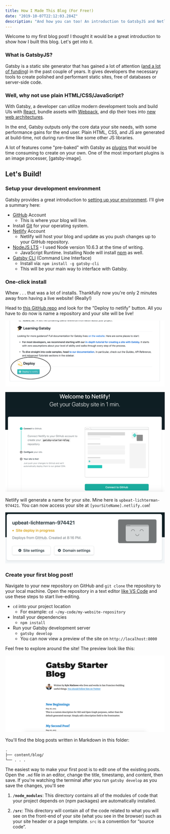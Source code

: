 ```yaml
---
title: How I Made This Blog (For Free!)
date: "2019-10-07T22:12:03.284Z"
description: "And how you can too! An introduction to GatsbyJS and Netlify"
---
```


Welcome to my first blog post! I thought it would be a great introduction
to show how I built this blog. Let's get into it.

### What is GatsbyJS?

Gatsby is a static site generator that has gained a lot of attention
([and a lot of funding](https://www.gatsbyjs.org/blog/2019-09-26-announcing-gatsby-15m-series-a-funding-round/))
in the past couple of years. It gives developers the necessary tools
to create polished and performant static sites, free of databases
or server-side code.

### Well, why not use plain HTML/CSS/JavaScript?

With Gatsby, a developer can utilize modern development tools and build UIs with [React](https://reactjs.org),
bundle assets with [Webpack](https://webpack.js.org), and dip their
toes into [new web architectures](https://jamstack.org).

In the end, Gatsby outputs only the core data your site needs, with some performance gains for the end user.
Plain HTML, CSS, and JS are generated at build-time, not during run-time like some other JS libraries.

A lot of features come "pre-baked" with Gatsby as [plugins](https://www.gatsbyjs.org/plugins/)
that would be time consuming to create on your own. One of the most important plugins is
an image processer, [gatsby-image].

## Let's Build!

### Setup your development environment

Gatsby provides a great introduction to [setting up your environment](https://www.gatsbyjs.org/tutorial/part-zero/).
I'll give a summary here:

- [GitHub](https://github.com/) Account
  - This is where your blog will live.
- Install [Git](https://git-scm.com/downloads) for your operating system.
- [Netlify](https://www.netlify.com) Account
  - Netlify will host your blog and update as you push changes up to your GitHub repository.
- [NodeJS LTS](https://nodejs.org/en/) - I used Node version 10.6.3 at the time of writing.
  - JavaScript Runtime. Installing Node will install [npm](https://www.npmjs.com) as well.
- [Gatsby CLI](https://www.gatsbyjs.org/tutorial/part-zero/#using-the-gatsby-cli) (Command Line Interface)
  - Install via: `npm install -g gatsby-cli`
  - This will be your main way to interface with Gatsby.

### One-click install

Whew . . . that was a lot of installs. Thankfully now you're
only 2 minutes away from having a live website! (Really!)

Head to [this GitHub repo](https://github.com/gatsbyjs/gatsby-starter-blog) and look
for the "Deploy to netlify" button. All you have to do now is name a repository
and your site will be live!

![Deploy to Netlify Button](./github-repo-netlify-deploy.png)

![Netlify Setup](./netlify-setup.png)

Netlify will generate a name for your site.
Mine here is `upbeat-lichterman-974421`. You can now access your site
at `[yourSiteName].netlify.com`!

![Netlify Deploy](./netlify-deploy.png)

### Create your first blog post!

Navigate to your new repository on GitHub and `git clone` the repository to your
local machine. Open the repository in a text editor [like VS Code](https://code.visualstudio.com/) and use these steps
to start live-editing.

- `cd` into your project location
  - For example: `cd ~/my-code/my-website-repository`
- Install your dependencies
  - `npm install`
- Run your Gatsby development server
  - `gatsby develop`
  - You can now view
    a preview of the site on `http://localhost:8000`

Feel free to explore around the site! The preview look like this:

![Gatsby Starter Blog](./gatsby-starter-blog.png)

You'll find the blog posts written in Markdown in this folder:

    .
    ├── content/blog/
    └── . . .

The easiest way to make your first post is to edit one of the existing posts.
Open the `.md` file in an editor, change the title, timestamp, and content, then save.
If you're watching the terminal after you run `gatsby develop` as you
save the changes, you'll see

1.  **`/node_modules`**: This directory contains all of the modules of code that your project depends on (npm packages) are automatically installed.

2.  **`/src`**: This directory will contain all of the code related to what you will see on the front-end of your site (what you see in the browser) such as your site header or a page template. `src` is a convention for “source code”.
